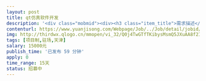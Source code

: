 ```yaml
---                
layout: post       
title: qt仿真软件开发           
description: '<div class="mobmid"><div><h3 class="item_title">需求描述</h3><p>一、项目需求<br/>项目主要完成某军方仿真软件的研发工作，主要涉及C++的后台通信、逻辑的研发工作<br/>二、人才需求<br/>需要熟练掌握QT、C++、VS2010，熟悉通信、数据库等后台内容开发<br/>三、合作模式<br/>由于项目涉密，需要驻场开发，地点在天津，有公司其他同事一起在项目组中进行开发工作<br/>四、周期<br/>周期约2个月左右</p></div><!--info end--></div>'     
contenturl: https://www.yuanjisong.com/Webpage/Job/../Job/detail/jobid/101517      
img: http://thirdwx.qlogo.cn/mmopen/vi_32/Q0j4TwGTfTKibysMsmQ5JXuAA8f2IchJk3baEoh7jxUTiaMngPuIHibTqhU2xKF5IvFrFNzBdXmpKJMnROlkDzPwA/132             
tags: [项目制,驻场,天津]            
salary: 15000元          
publish_time: '已发布 59 分钟'         
apply: 0                   
time_range: 15天              
status: 招募中                  
---                 
```

